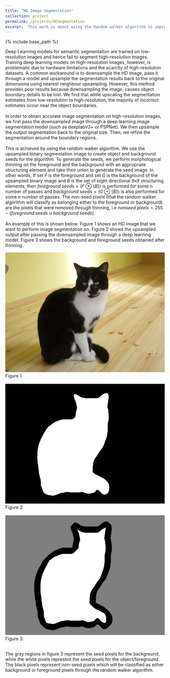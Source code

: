 ```yaml
---
title: "HD Image Segmentation"
collection: project
permalink: /projects/HDSegmentation
excerpt: 'This work is about using the Random walker algorithm to improve image segmentations made on high-resolution images by Deep Learning models such as Deeplab and PSPNet.'
---
```


{% include base_path %}

Deep Learning models for semantic segmentation are trained on low-resolution images and hence fail to segment high-resolution images. Training deep learning models on high-resolution images, however, is problematic due to hardware limitations and the scarcity of high-resolution datasets. A common workaround is to downsample the HD image, pass it through a model and upsample the segmentation results back to the original dimensions using nearest neighbour upsampling. However, this method provides poor results because downsampling the image, causes object boundary details to be lost. 
We find that while upscaling the segmentation estimates from low-resolution to high-resolution, the majority of incorrect estimates occur near the object boundaries.
<br />
<br />
In order to obtain accurate image segmentation on high-resolution images, we first pass the downsampled image through a deep learning image segmentation model (such as deeplabV3+ or PSPNet). We then upsample the output segmentation back to the original size. Then, we refine the segmentation around the boundary regions.
<br />
<br />
This is achieved by using the random walker algorithm. We use the upsampled binary segmentation image to create object and background seeds for the algorithm. To generate the seeds, we perform morphological thinning on the foreground and the background with an appropriate structuring element and take their union to generate the seed image. In other words, If set $F$ is the foreground and set $G$ is the background of the upsampled binary image and $B$ is the set of eight directional 9x9 structuring elements, then $foreground \; seeds = (F \otimes \{ B \})$ is performed for some $n$ number of passes and $background \; seeds = (G \otimes \{ B \})$ is also performed for some $n$ number of passes. The non-seed pixels (that the random walker algorithm will classify as belonging either to the foreground or background) are the pixels that were removed through thinning, i.e $nonseed \; pixels = 255-(foreground \; seeds \;  \cup \; background \; seeds)$.
<br />
<br />
An example of this is shown below. Figure 1 shows an HD image that we want to perform image segmentation on. Figure 2 shows the upsampled output after passing the downsampled image through a deep learning model. Figure 3 shows the background and foreground seeds obtained after thinning.

![image](../images/f1.jpg)
Figure 1.
<br />
<br />
![image](../images/f2.png)
Figure 2.
<br />
<br />
![image](../images/f3.png)
Figure 3.
<br />
<br />

The gray regions in figure 3 represent the seed pixels for the background, while the white pixels represent the seed pixels for the object/foreground. The black pixels represent non-seed pixels which will be classified as either background or foreground pixels through the random walker algorithm.
<br />
<br />
